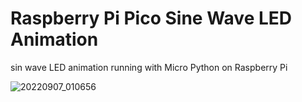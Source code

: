 # Raspberry Pi Pico Sine Wave LED Animation

sin wave LED animation running with Micro Python on Raspberry Pi

![20220907_010656](https://user-images.githubusercontent.com/93278577/188684047-1e4aa957-b489-427a-82f7-d7161997f90d.gif)
